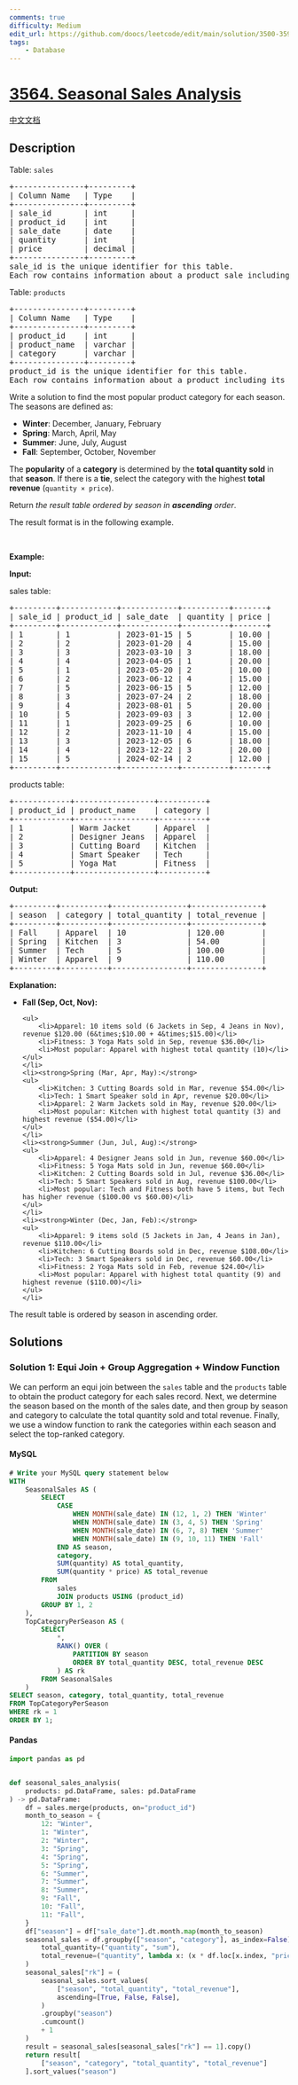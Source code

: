 ```yaml
---
comments: true
difficulty: Medium
edit_url: https://github.com/doocs/leetcode/edit/main/solution/3500-3599/3564.Seasonal%20Sales%20Analysis/README_EN.md
tags:
    - Database
---
```


<!-- problem:start -->

# [3564. Seasonal Sales Analysis](https://leetcode.com/problems/seasonal-sales-analysis)

[中文文档](/solution/3500-3599/3564.Seasonal%20Sales%20Analysis/README.md)

## Description

<!-- description:start -->

<p>Table: <code>sales</code></p>

<pre>
+---------------+---------+
| Column Name   | Type    |
+---------------+---------+
| sale_id       | int     |
| product_id    | int     |
| sale_date     | date    |
| quantity      | int     |
| price         | decimal |
+---------------+---------+
sale_id is the unique identifier for this table.
Each row contains information about a product sale including the product_id, date of sale, quantity sold, and price per unit.
</pre>

<p>Table: <code>products</code></p>

<pre>
+---------------+---------+
| Column Name   | Type    |
+---------------+---------+
| product_id    | int     |
| product_name  | varchar |
| category      | varchar |
+---------------+---------+
product_id is the unique identifier for this table.
Each row contains information about a product including its name and category.
</pre>

<p>Write a solution to find the most popular product category for each season. The seasons are defined as:</p>

<ul>
	<li><strong>Winter</strong>: December, January, February</li>
	<li><strong>Spring</strong>: March, April, May</li>
	<li><strong>Summer</strong>: June, July, August</li>
	<li><strong>Fall</strong>: September, October, November</li>
</ul>

<p>The <strong>popularity</strong> of a <strong>category</strong> is determined by the <strong>total quantity sold</strong> in that <strong>season</strong>. If there is a <strong>tie</strong>, select the category with the highest <strong>total revenue</strong> (<code>quantity &times; price</code>).</p>

<p>Return <em>the result table ordered by season in <strong>ascending</strong> order</em>.</p>

<p>The result format is in the following example.</p>

<p>&nbsp;</p>
<p><strong class="example">Example:</strong></p>

<div class="example-block">
<p><strong>Input:</strong></p>

<p>sales table:</p>

<pre class="example-io">
+---------+------------+------------+----------+-------+
| sale_id | product_id | sale_date  | quantity | price |
+---------+------------+------------+----------+-------+
| 1       | 1          | 2023-01-15 | 5        | 10.00 |
| 2       | 2          | 2023-01-20 | 4        | 15.00 |
| 3       | 3          | 2023-03-10 | 3        | 18.00 |
| 4       | 4          | 2023-04-05 | 1        | 20.00 |
| 5       | 1          | 2023-05-20 | 2        | 10.00 |
| 6       | 2          | 2023-06-12 | 4        | 15.00 |
| 7       | 5          | 2023-06-15 | 5        | 12.00 |
| 8       | 3          | 2023-07-24 | 2        | 18.00 |
| 9       | 4          | 2023-08-01 | 5        | 20.00 |
| 10      | 5          | 2023-09-03 | 3        | 12.00 |
| 11      | 1          | 2023-09-25 | 6        | 10.00 |
| 12      | 2          | 2023-11-10 | 4        | 15.00 |
| 13      | 3          | 2023-12-05 | 6        | 18.00 |
| 14      | 4          | 2023-12-22 | 3        | 20.00 |
| 15      | 5          | 2024-02-14 | 2        | 12.00 |
+---------+------------+------------+----------+-------+
</pre>

<p>products table:</p>

<pre class="example-io">
+------------+-----------------+----------+
| product_id | product_name    | category |
+------------+-----------------+----------+
| 1          | Warm Jacket     | Apparel  |
| 2          | Designer Jeans  | Apparel  |
| 3          | Cutting Board   | Kitchen  |
| 4          | Smart Speaker   | Tech     |
| 5          | Yoga Mat        | Fitness  |
+------------+-----------------+----------+
</pre>

<p><strong>Output:</strong></p>

<pre class="example-io">
+---------+----------+----------------+---------------+
| season  | category | total_quantity | total_revenue |
+---------+----------+----------------+---------------+
| Fall    | Apparel  | 10             | 120.00        |
| Spring  | Kitchen  | 3              | 54.00         |
| Summer  | Tech     | 5              | 100.00        |
| Winter  | Apparel  | 9              | 110.00        |
+---------+----------+----------------+---------------+
</pre>

<p><strong>Explanation:</strong></p>

<ul>
	<li><strong>Fall (Sep, Oct, Nov):</strong>

    <ul>
    	<li>Apparel: 10 items sold (6 Jackets in Sep, 4 Jeans in Nov), revenue $120.00 (6&times;$10.00 + 4&times;$15.00)</li>
    	<li>Fitness: 3 Yoga Mats sold in Sep, revenue $36.00</li>
    	<li>Most popular: Apparel with highest total quantity (10)</li>
    </ul>
    </li>
    <li><strong>Spring (Mar, Apr, May):</strong>
    <ul>
    	<li>Kitchen: 3 Cutting Boards sold in Mar, revenue $54.00</li>
    	<li>Tech: 1 Smart Speaker sold in Apr, revenue $20.00</li>
    	<li>Apparel: 2 Warm Jackets sold in May, revenue $20.00</li>
    	<li>Most popular: Kitchen with highest total quantity (3) and highest revenue ($54.00)</li>
    </ul>
    </li>
    <li><strong>Summer (Jun, Jul, Aug):</strong>
    <ul>
    	<li>Apparel: 4 Designer Jeans sold in Jun, revenue $60.00</li>
    	<li>Fitness: 5 Yoga Mats sold in Jun, revenue $60.00</li>
    	<li>Kitchen: 2 Cutting Boards sold in Jul, revenue $36.00</li>
    	<li>Tech: 5 Smart Speakers sold in Aug, revenue $100.00</li>
    	<li>Most popular: Tech and Fitness both have 5 items, but Tech has higher revenue ($100.00 vs $60.00)</li>
    </ul>
    </li>
    <li><strong>Winter (Dec, Jan, Feb):</strong>
    <ul>
    	<li>Apparel: 9 items sold (5 Jackets in Jan, 4 Jeans in Jan), revenue $110.00</li>
    	<li>Kitchen: 6 Cutting Boards sold in Dec, revenue $108.00</li>
    	<li>Tech: 3 Smart Speakers sold in Dec, revenue $60.00</li>
    	<li>Fitness: 2 Yoga Mats sold in Feb, revenue $24.00</li>
    	<li>Most popular: Apparel with highest total quantity (9) and highest revenue ($110.00)</li>
    </ul>
    </li>

</ul>

<p>The result table is ordered by season in ascending order.</p>
</div>

<!-- description:end -->

## Solutions

<!-- solution:start -->

### Solution 1: Equi Join + Group Aggregation + Window Function

We can perform an equi join between the `sales` table and the `products` table to obtain the product category for each sales record. Next, we determine the season based on the month of the sales date, and then group by season and category to calculate the total quantity sold and total revenue. Finally, we use a window function to rank the categories within each season and select the top-ranked category.

<!-- tabs:start -->

#### MySQL

```sql
# Write your MySQL query statement below
WITH
    SeasonalSales AS (
        SELECT
            CASE
                WHEN MONTH(sale_date) IN (12, 1, 2) THEN 'Winter'
                WHEN MONTH(sale_date) IN (3, 4, 5) THEN 'Spring'
                WHEN MONTH(sale_date) IN (6, 7, 8) THEN 'Summer'
                WHEN MONTH(sale_date) IN (9, 10, 11) THEN 'Fall'
            END AS season,
            category,
            SUM(quantity) AS total_quantity,
            SUM(quantity * price) AS total_revenue
        FROM
            sales
            JOIN products USING (product_id)
        GROUP BY 1, 2
    ),
    TopCategoryPerSeason AS (
        SELECT
            *,
            RANK() OVER (
                PARTITION BY season
                ORDER BY total_quantity DESC, total_revenue DESC
            ) AS rk
        FROM SeasonalSales
    )
SELECT season, category, total_quantity, total_revenue
FROM TopCategoryPerSeason
WHERE rk = 1
ORDER BY 1;
```

#### Pandas

```python
import pandas as pd


def seasonal_sales_analysis(
    products: pd.DataFrame, sales: pd.DataFrame
) -> pd.DataFrame:
    df = sales.merge(products, on="product_id")
    month_to_season = {
        12: "Winter",
        1: "Winter",
        2: "Winter",
        3: "Spring",
        4: "Spring",
        5: "Spring",
        6: "Summer",
        7: "Summer",
        8: "Summer",
        9: "Fall",
        10: "Fall",
        11: "Fall",
    }
    df["season"] = df["sale_date"].dt.month.map(month_to_season)
    seasonal_sales = df.groupby(["season", "category"], as_index=False).agg(
        total_quantity=("quantity", "sum"),
        total_revenue=("quantity", lambda x: (x * df.loc[x.index, "price"]).sum()),
    )
    seasonal_sales["rk"] = (
        seasonal_sales.sort_values(
            ["season", "total_quantity", "total_revenue"],
            ascending=[True, False, False],
        )
        .groupby("season")
        .cumcount()
        + 1
    )
    result = seasonal_sales[seasonal_sales["rk"] == 1].copy()
    return result[
        ["season", "category", "total_quantity", "total_revenue"]
    ].sort_values("season")
```

<!-- tabs:end -->

<!-- solution:end -->

<!-- problem:end -->
